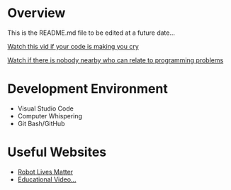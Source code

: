 # Overview

This is the README.md file to be edited at a future date...

[Watch this vid if your code is making you cry](https://www.youtube.com/watch?v=e1GW4OwV8fc)

[Watch if there is nobody nearby who can relate to programming problems](https://www.youtube.com/watch?v=_lEzN8C5c7k)

# Development Environment

* Visual Studio Code
* Computer Whispering
* Git Bash/GitHub

# Useful Websites

* [Robot Lives Matter](https://www.youtube.com/watch?v=uXcatFp3REg)
* [Educational Video...](https://www.youtube.com/watch?v=igPIk79wAPg&t=1s)
